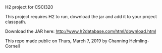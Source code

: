 H2 project for CSCI320


This project requires H2 to run, download the jar and add it to your project classpath. 

Download the JAR here: http://www.h2database.com/html/download.html

This repo made public on Thurs, March 7, 2019 by Channing Helmling-Cornell
